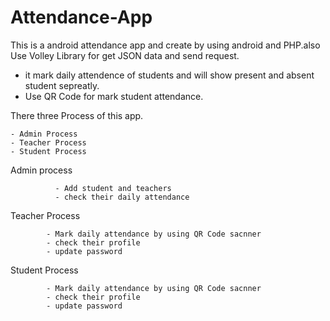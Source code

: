 # Attendance-App
This is a android attendance app and create by using android and PHP.also Use Volley Library for get JSON data and send request.

   - it mark daily attendence of students and will show present and absent student sepreatly. 
   - Use QR Code for mark student attendance. 
   
  There three Process of this app.
  
    - Admin Process
    - Teacher Process
    - Student Process 
 
 
Admin process 
              
              - Add student and teachers 
              - check their daily attendance 

Teacher Process

            - Mark daily attendance by using QR Code sacnner 
            - check their profile 
            - update password
            
Student Process

            - Mark daily attendance by using QR Code sacnner 
            - check their profile 
            - update password
            

